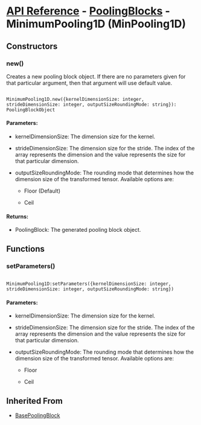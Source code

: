 # [API Reference](../../API.md) - [PoolingBlocks](../PoolingBlocks.md) - MinimumPooling1D (MinPooling1D)

## Constructors

### new()

Creates a new pooling block object. If there are no parameters given for that particular argument, then that argument will use default value.

```

MinimumPooling1D.new({kernelDimensionSize: integer, strideDimensionSize: integer, outputSizeRoundingMode: string}): PoolingBlockObject

```

#### Parameters:

* kernelDimensionSize: The dimension size for the kernel.

* strideDimensionSize: The dimension size for the stride. The index of the array represents the dimension and the value represents the size for that particular dimension. 

* outputSizeRoundingMode: The rounding mode that determines how the dimension size of the transformed tensor. Available options are:

	* Floor (Default)

	* Ceil

#### Returns:

* PoolingBlock: The generated pooling block object.

## Functions

### setParameters()

```

MinimumPooling1D:setParameters({kernelDimensionSize: integer, strideDimensionSize: integer, outputSizeRoundingMode: string})

```

#### Parameters:

* kernelDimensionSize: The dimension size for the kernel.

* strideDimensionSize: The dimension size for the stride. The index of the array represents the dimension and the value represents the size for that particular dimension. 

* outputSizeRoundingMode: The rounding mode that determines how the dimension size of the transformed tensor. Available options are:

	* Floor

	* Ceil

## Inherited From

* [BasePoolingBlock](BasePoolingBlock.md)
